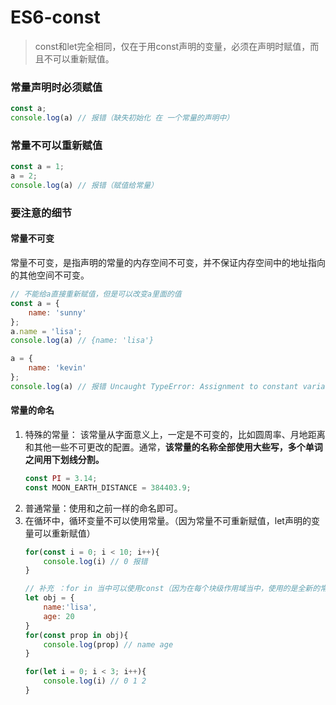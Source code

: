 # ES6-const

> const和let完全相同，仅在于用const声明的变量，必须在声明时赋值，而且不可以重新赋值。

### 常量声明时必须赋值

```js
const a;
console.log(a) // 报错（缺失初始化 在 一个常量的声明中）
```
### 常量不可以重新赋值

```js
const a = 1;
a = 2; 
console.log(a) // 报错（赋值给常量）
```
### 要注意的细节

#### 常量不可变

常量不可变，是指声明的常量的内存空间不可变，并不保证内存空间中的地址指向的其他空间不可变。
```js
// 不能给a直接重新赋值，但是可以改变a里面的值 
const a = {
    name: 'sunny'
};
a.name = 'lisa'; 
console.log(a) // {name: 'lisa'}

a = {
    name: 'kevin'
};
console.log(a) // 报错 Uncaught TypeError: Assignment to constant variable.
```
    
#### 常量的命名

1. 特殊的常量： 该常量从字面意义上，一定是不可变的，比如圆周率、月地距离和其他一些不可更改的配置。通常，**该常量的名称全部使用大些写，多个单词之间用下划线分割。**
    ```js
    const PI = 3.14;
    const MOON_EARTH_DISTANCE = 384403.9;
    ```
2. 普通常量：使用和之前一样的命名即可。
3. 在循环中，循环变量不可以使用常量。（因为常量不可重新赋值，let声明的变量可以重新赋值）
    ```js
    for(const i = 0; i < 10; i++){
        console.log(i) // 0 报错
    }
    
    // 补充 ：for in 当中可以使用const（因为在每个块级作用域当中，使用的是全新的常量）
    let obj = {
        name:'lisa',
        age: 20
    }
    for(const prop in obj){
        console.log(prop) // name age
    }
    ```    
    ```js
    for(let i = 0; i < 3; i++){
        console.log(i) // 0 1 2 
    }
    ```    
    
    

